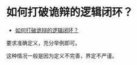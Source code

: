 # 如何打破诡辩的逻辑闭环？

- [如何打破诡辩的逻辑闭环？](https://www.zhihu.com/question/417706628/answer/1435328868)


要求准确定义，充分举例即可。

这种情况一般是因为定义不完善，界定不严谨。